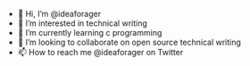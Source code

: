 - 👋 Hi, I’m @ideaforager
- 👀 I’m interested in technical writing 
- 🌱 I’m currently learning c programming 
- 💞️ I’m looking to collaborate on open source  technical writing 
- 📫 How to reach me @ideaforager on Twitter

<!---
ideaforager/ideaforager is a ✨ special ✨ repository because its `README.md` (this file) appears on your GitHub profile.
You can click the Preview link to take a look at your changes.
--->
